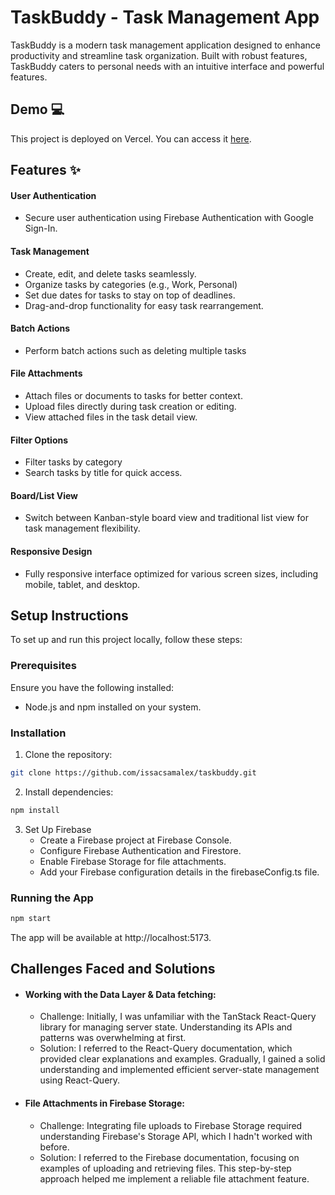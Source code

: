 # TaskBuddy - Task Management App

TaskBuddy is a modern task management application designed to enhance productivity and streamline task organization. Built with robust features, TaskBuddy caters to personal needs with an intuitive interface and powerful features.

## Demo 💻

This project is deployed on Vercel. You can access it <a href="https://taskbuddy-one.vercel.app/" target="_blank">here</a>.

## Features ✨

#### User Authentication

- Secure user authentication using Firebase Authentication with Google Sign-In.

#### Task Management

- Create, edit, and delete tasks seamlessly.
- Organize tasks by categories (e.g., Work, Personal)
- Set due dates for tasks to stay on top of deadlines.
- Drag-and-drop functionality for easy task rearrangement.

#### Batch Actions

- Perform batch actions such as deleting multiple tasks

#### File Attachments

- Attach files or documents to tasks for better context.
- Upload files directly during task creation or editing.
- View attached files in the task detail view.

#### Filter Options

- Filter tasks by category
- Search tasks by title for quick access.

#### Board/List View

- Switch between Kanban-style board view and traditional list view for task management flexibility.

#### Responsive Design

- Fully responsive interface optimized for various screen sizes, including mobile, tablet, and desktop.

## Setup Instructions

To set up and run this project locally, follow these steps:

### Prerequisites

Ensure you have the following installed:

- Node.js and npm installed on your system.

### Installation

1. Clone the repository:

```bash
git clone https://github.com/issacsamalex/taskbuddy.git
```

2. Install dependencies:

```bash
npm install
```

3. Set Up Firebase
   - Create a Firebase project at Firebase Console.
   - Configure Firebase Authentication and Firestore.
   - Enable Firebase Storage for file attachments.
   - Add your Firebase configuration details in the firebaseConfig.ts file.

### Running the App

```bash
npm start
```

The app will be available at http://localhost:5173.

## Challenges Faced and Solutions

- #### Working with the Data Layer & Data fetching:
  - Challenge: Initially, I was unfamiliar with the TanStack React-Query library for managing server state. Understanding its APIs and patterns was overwhelming at first.
  - Solution: I referred to the React-Query documentation, which provided clear explanations and examples. Gradually, I gained a solid understanding and implemented efficient server-state management using React-Query.
- #### File Attachments in Firebase Storage:
  - Challenge: Integrating file uploads to Firebase Storage required understanding Firebase's Storage API, which I hadn't worked with before.
  - Solution: I referred to the Firebase documentation, focusing on examples of uploading and retrieving files. This step-by-step approach helped me implement a reliable file attachment feature.
